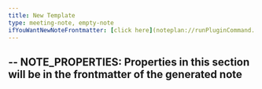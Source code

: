 ```yaml
---
title: New Template
type: meeting-note, empty-note
ifYouWantNewNoteFrontmatter: [click here](noteplan://runPluginCommand...
---
```

--
NOTE_PROPERTIES: Properties in this section will be in the frontmatter of the generated note
--
# 